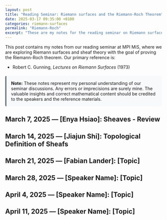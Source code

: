 ```yaml
---
layout: post
title: "Reading Seminar: Riemann surfaces and the Riemann-Roch Theorem"
date: 2025-03-17 09:35:00 +0100
categories: riemann-surfaces
permalink: "Riemann-Roch"
excerpt: "These are my notes for the reading seminar on Riemann surfaces with the goal of proving Riemann-Roch. We follow the book \"Lectures on Riemman Surfaces\" by Robert C. Gunning (from 1973)."
---
```

<style>
.thm {
margin: 1.5em 0;
padding-left: 1em;
border-left: 2px solid #555;
}
.thm-title {
font-weight: bold;
}
.thm-content {
margin-top: 0.5em;
}
</style>

This post contains my notes from our reading seminar at MPI MiS, where we are exploring Riemann surfaces and sheaf theory with the goal of proving the Riemann-Roch theorem. Our primary reference is:

- Robert C. Gunning, *Lectures on Riemann Surfaces* (1973)

<div style="background-color: #f8f9fa; border-left: 4px solid #6c757d; padding: 15px; margin: 20px 0; border-radius: 4px;">
<strong>Note:</strong> These notes represent my personal understanding of our seminar discussions. Any errors or imprecisions are surely mine. The valuable insights and correct mathematical content should be credited to the speakers and the reference materials.
</div>

## March 7, 2025 — [Enya Hsiao]: Sheaves - Review

<!-- ### Definitions and Examples

Let $X$ be in the category of topological spaces and $\mathcal{C}$ the category of open sets on $X$, where the objects are open sets $\mathcal{U} \subset X$ and the morphisms are the inclusion maps $\iota : \mathcal{U} \rightarrow \mathcal{V}$.

A *presheaf* $\mahtcal{F}$ on $X$ is a functor from $\mathcal{C}$ to a category $\mathcal{S}$ like sets, abelian groups, rings, or $R$-moduls. We will consider abelian groups. ... -->

## March 14, 2025 — [Jiajun Shi]: Topological Definition of Sheafs 

## March 21, 2025 — [Fabian Lander]: [Topic]

## March 28, 2025 — [Speaker Name]: [Topic]

## April 4, 2025 — [Speaker Name]: [Topic]

## April 11, 2025 — [Speaker Name]: [Topic]


<!-- ## References and Further Reading

- [Additional references beyond Gunning's book that were mentioned during the seminar] -->

